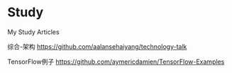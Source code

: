 # Study
My Study Articles

综合-架构
https://github.com/aalansehaiyang/technology-talk


TensorFlow例子
https://github.com/aymericdamien/TensorFlow-Examples
